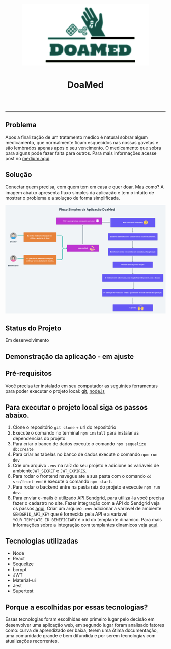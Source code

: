 <p align="center">
  <a>
    <img width="400" src="logo-doaMed.png">
  </a>
</p>
<h1 align="center">DoaMed</h1>
</br>
</br>

---

## Problema

Apos a finalização de um tratamento medico é natural sobrar algum medicamento, que normalmente ficam esquecidos nas nossas gavetas e são lembrados apenas apos o seu vencimento. O medicamento que sobra para alguns pode fazer falta para outros. Para mais informações acesse post no [medium aqui ](https://medium.com/@suelen.ads.guimaraes/doamed-doa%C3%A7%C3%A3o-de-medicamentos-bc40bfd84e50)

## Solução

Conectar quem precisa, com quem tem em casa e quer doar. Mas como?
A imagem abaixo apresenta fluxo simples da aplicação e tem o intuito de mostrar o problema e a soluçao de forma simplificada.

<a>
  <img width="1000" src="fluxo-simples-doaMed.png">
</a>

## Status do Projeto

Em desenvolvimento

## Demonstração da aplicação - em ajuste

## Pré-requisitos

Você precisa ter instalado em seu computador as seguintes ferramentas para poder executar o projeto local: [git](https://git-scm.com/downloads), [node.js](https://nodejs.org/en/download/)

## Para executar o projeto local siga os passos abaixo.

1. Clone o repositório `git clone` + url do repositório
2. Execute o comando no terminal `npm install` para instalar as dependencias do projeto
3. Para criar o banco de dados execute o comando `npx sequelize db:create`
4. Para criar as tabelas no banco de dados execute o comando `npm run dev`
5. Crie um arquivo `.env` na raíz do seu projeto e adicione as variaveis de ambiente`JWT_SECRET` e `JWT_EXPIRES`.
6. Para rodar o frontend navegue ate a sua pasta com o comando `cd src/front-end` e execute o comando `npm start`.
7. Para rodar o backend entre na pasta raíz do projeto e execute `npm run dev`.
8. Para enviar e-mails é utilizado [API Sendgrid](https://sendgrid.com/), para utiliza-la você precisa fazer o cadastro no site. Fazer integração com a API do Sendgrid veja os passos [aqui](https://github.com/sendgrid/sendgrid-nodejs/tree/main/packages/mail). Criar um arquivo `.env` adicionar a variavel de ambiente `SENDGRID_API_KEY` que é fornecida pela API e a variavel `YOUR_TEMPLATE_ID_BENEFICIARY` é o id do templante dinamico. Para mais informações sobre a integração com templantes dinamicos veja [aqui](https://sendgrid.com/docs/api-reference/).

## Tecnologias utilizadas

- Node
- React
- Sequelize
- bcrypt
- JWT
- Material-ui
- Jest
- Supertest

## Porque a escolhidas por essas tecnologias?

Essas tecnologias foram escolhidas em primeiro lugar pelo decisão em desenvolver uma aplicação web, em segundo lugar foram analisado fatores como: curva de aprendizado ser baixa, terem uma ótima documentação, uma comunidade grande e bem difundida e por serem tecnologias com atualizações recorrentes.
